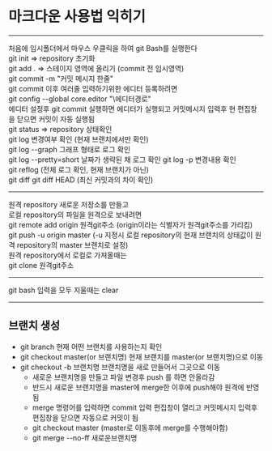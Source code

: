 # 마크다운 사용법 익히기
*** 
처음에 임시폴더에서 마우스 우클릭을 하여 git Bash를 실행한다   
git init => repository 초기화   
git add . => 스테이지 영역에 올리기 (commit 전 임시영역)   
git commit -m "커밋 메시지 한줄"   
git commit 이후 여러줄 입력하기위한 에디터 등록하려면   
git config --global core.editor "\에디터경로"   
에디터 설정후 git commit 실행하면 에디터가 실행되고 커밋메시지 입력후 현 편집창을 닫으면 커밋이 자동 실행됨   
git status => repository 상태확인   
git log 변경여부 확인 (현재 브랜치에서만 확인)   
git log --graph 그래프 형태로 로그 확인   
git log --pretty=short 날짜가 생략된 채 로그 확인 
git log -p 변경내용 확인  
git reflog (전체 로그 확인, 현재 브랜치가 아닌)   
git diff 
git diff HEAD (최신 커밋과의 차이 확인)
***   
원격 repository 새로운 저장소를 만들고   
로컬 repository의 파일을 원격으로 보내려면   
git remote add origin 원격git주소 (origin이라는 식별자가 원격git주소를 가리킴)   
git push -u origin master (-u 지정시 로컬 repository의 현재 브랜치의 상태값이 원격 repository의 master 브랜치로 설정)  
원격 repository에서 로컬로 가져올때는   
git clone 원격git주소   
***
git bash 입력을 모두 지울때는 clear   
***
## 브랜치 생성
* git branch 현재 어떤 브랜치를 사용하는지 확인
* git checkout master(or 브랜치명) 현재 브랜치를 master(or 브랜치명)으로 이동
* git checkout -b 브랜치명 브랜치명을 새로 만들어서 그곳으로 이동
    * 새로운 브랜치명을 만들고 파일 변경후 push 를 하면 안올라감
    * 반드시 새로운 브랜치명을 master에 merge한 이후에 push해야 원격에 반영됨
    * merge 명령어를 입력하면 commit 입력 편집창이 열리고 커밋메시지 입력후 편집창을 닫으면 자동으로 커밋이 됨
    * git checkout master (master로 이동후에 merge를 수행해야함)
    * git merge --no-ff 새로운브랜치명
    

